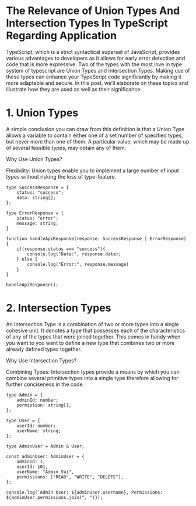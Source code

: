 <!-- The significance of union and intersection types in Typescript. -->

# The Relevance of Union Types And Intersection Types In TypeScript Regarding Application

TypeScript, which is a strict syntactical superset of JavaScript, provides various advantages to developers as it allows for early error detection and code that is more expressive. Two of the types with the most love in type system of typescript are Union Types and Intersection Types. Making use of these types can enhance your TypeScript code significantly by making it more adaptable and secure. In this post, we’ll elaborate on these topics and illustrate how they are used as well as their significance.

# 1.  Union Types

A simple conclusion you can draw from this definition is that a Union Type allows a variable to contain either one of a set number of specified types, but never more than one of them. A particular value, which may be made up of several feasible types, may obtain any of them.

Why Use Union Types?

Flexibility: Union types enable you to implement a large number of input types without risking the loss of type-feature.

<!--Union Example Start-->

```
type SuccessResponse = {
    status: "success";
    data: string[];
};

type ErrorResponse = {
    status: "error";
    message: string;
}

function handleApiResponse(response: SuccessResponse | ErrorResponse) {
    if(response.status === "success"){
        console.log("Data:", response.data);
    } else {
        console.log("Error:", response.message)
    }
}

handleApiResponse();
```

<!--Union Example end -->


# 2. Intersection Types

An Intersection Type is a combination of two or more types into a single cohesive unit. It denotes a type that possesses each of the characteristics of any of the types that were joined together. This comes in handy when you want to you want to define a new type that combines two or more already defined types together.

Why Use Intersection Types?

Combining Types: Intersection types provide a means by which you can combine several primitive types into a single type therefore allowing for further conciseness in the code.

<!-- Intersection Type Example Start -->

```
type Admin = {
    adminId: number;
    permission: string[];
};

type User = {
    userId: number;
    userName: string;
};

type AdminUser = Admin & User;

const adminUser: AdminUser = {
    adminId: 1,
    userId: 101,
    userName: "Admin Vai",
    permissions: ["READ", "WRITE", "DELETE"],
};

console.log(`Admin User: ${adminUser.username}, Permissions: ${adminUser.permissions.join(", ")});
```

<!-- Intersection Type Example End -->